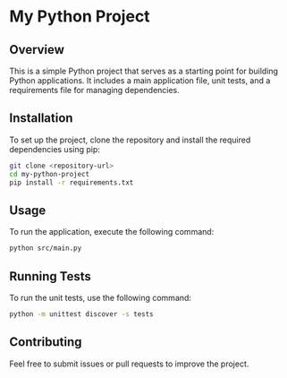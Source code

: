 # My Python Project

## Overview
This is a simple Python project that serves as a starting point for building Python applications. It includes a main application file, unit tests, and a requirements file for managing dependencies.

## Installation
To set up the project, clone the repository and install the required dependencies using pip:

```bash
git clone <repository-url>
cd my-python-project
pip install -r requirements.txt
```

## Usage
To run the application, execute the following command:

```bash
python src/main.py
```

## Running Tests
To run the unit tests, use the following command:

```bash
python -m unittest discover -s tests
```

## Contributing
Feel free to submit issues or pull requests to improve the project.